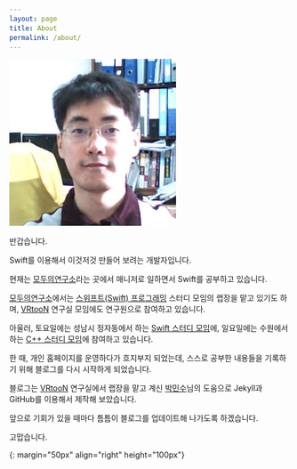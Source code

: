 ```yaml
---
layout: page
title: About
permalink: /about/
---
```


![profile]

반갑습니다.

Swift를 이용해서 이것저것 만들어 보려는 개발자입니다.

현재는 [모두의연구소](http://www.modulabs.co.kr)라는 곳에서 매니저로 일하면서 Swift를 공부하고 있습니다.

[모두의연구소](http://www.modulabs.co.kr)에서는 [스위프트(Swift) 프로그래밍](http://www.modulabs.co.kr/#!swift/so209) 스터디 모임의 랩장을 맡고 있기도 하며, [VRtooN](http://www.modulabs.co.kr/#!vrtoon/cl0n) 연구실 모임에도 연구원으로 참여하고 있습니다.

아울러, 토요일에는 성남시 정자동에서 하는 [Swift 스터디 모임](http://cafe.naver.com/studyios)에, 일요일에는 수원에서 하는 [C++ 스터디 모임](http://cafe.naver.com/multism)에 참여하고 있습니다.

한 때, 개인 홈페이지를 운영하다가 흐지부지 되었는데, 스스로 공부한 내용들을 기록하기 위해 블로그를 다시 시작하게 되었습니다.

블로그는 [VRtooN](http://www.modulabs.co.kr/#!vrtoon/cl0n) 연구실에서 랩장을 맡고 계신 [박민수](https://cuspace.github.io)님의 도움으로 Jekyll과 GitHub를 이용해서 제작해 보았습니다.

앞으로 기회가 있을 때마다 틈틈이 블로그를 업데이트해 나가도록 하겠습니다.

고맙습니다.



[profile]: /assets/profile.jpg
{: margin="50px" align="right" height="100px"}
